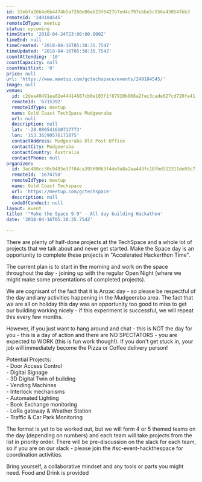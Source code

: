 ```yaml
---
id: 33ebfa2664d6b4474b5a7260e06eb23f6427b7ed4c797ebbe5c556a43054fbb3
remoteId: '249184545'
remoteIdType: meetup
status: upcoming
timeStart: '2018-04-24T23:00:00.000Z'
timeEnd: null
timeCreated: '2018-04-16T05:38:35.754Z'
timeUpdated: '2018-04-16T05:38:35.754Z'
countAttending: '10'
countCapacity: null
countWaitlist: '0'
price: null
url: 'https://www.meetup.com/gctechspace/events/249184545/'
image: null
venue:
  id: c2dea40491ea82e44414687cb0e103f1f87910b966a2fec3cade627cd720fe41
  remoteId: '6715392'
  remoteIdType: meetup
  name: Gold Coast TechSpace Mudgeeraba
  url: null
  description: null
  lat: '-28.080541610717773'
  lon: '153.36590576171875'
  contactAddress: Mudgeeraba Old Post Office
  contactCity: Mudgeeraba
  contactCountry: Australia
  contactPhone: null
organizer:
  id: 3ac480cc30c9485e37f04ca39569063f4de9a8a2aa443fc18fbd512311de09c7
  remoteId: '1674750'
  remoteIdType: meetup
  name: Gold Coast Techspace
  url: 'https://meetup.com/gctechspace'
  description: null
  codeOfConduct: null
layout: event
title: '"Make the Space 9-9" - All day building Hackathon'
date: '2018-04-16T05:38:35.754Z'

---
```

<p>There are plenty of half-done projects at the TechSpace and a whole lot of projects that we talk about and never get started. Make the Space day is an opportunity to complete these projects in "Accelerated Hackerthon Time".</p> <p>The current plan is to start in the morning and work on the space throughout the day - joining up with the regular Open Night (where we might make some presentations of completed projects).</p> <p>We are cognisant of the fact that it is Anzac day - so please be respectful of the day and any activities happening in the Mudgeeraba area. The fact that we are all on holiday this day was an opportunity too good to miss to get our building working nicely - if this experiment is successful, we will repeat this every few months.</p> <p>However, if you just want to hang around and chat - this is NOT the day for you - this is a day of action and there are NO SPECTATORS - you are expected to WORK (this is fun work though!). If you don't get stuck in, your job will immediately become the Pizza or Coffee delivery person!</p> <p>Potential Projects:<br/>- Door Access Control<br/>- Digital Signage<br/>- 3D Digital Twin of building<br/>- Vending Machines<br/>- Interlock mechanisms<br/>- Automated Lighting<br/>- Book Exchange monitoring<br/>- LoRa gateway &amp; Weather Station<br/>- Traffic &amp; Car Park Monitoring</p> <p>The format is yet to be worked out, but we will form 4 or 5 themed teams on the day (depending on numbers) and each team will take projects from the list in priority order. There will be pre-discussion on the slack for each team, so if you are on our slack - please join the #sc-event-hackthespace for coordination activities.</p> <p>Bring yourself, a collaborative mindset and any tools or parts you might need. Food and Drink is provided</p>
